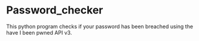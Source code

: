 # Password_checker
This python program checks if your password has been breached using the  have I been pwned API v3.


